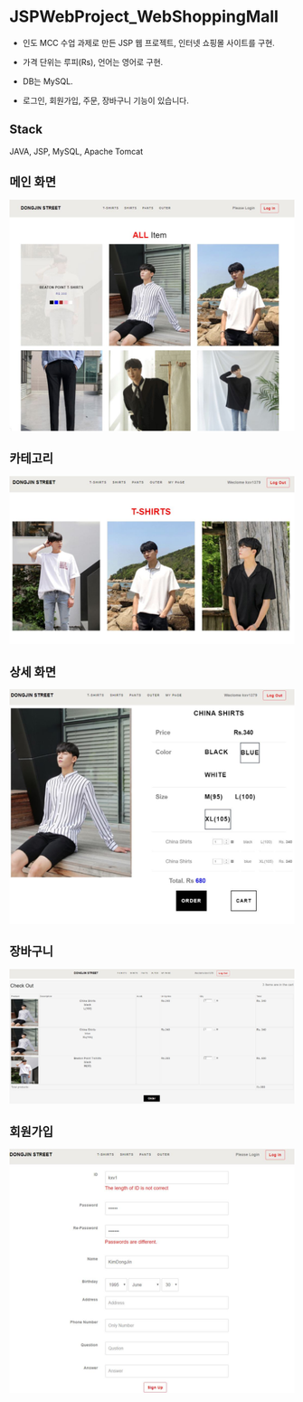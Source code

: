 # JSPWebProject_WebShoppingMall
* 인도 MCC 수업 과제로 만든 JSP 웹 프로젝트, 인터넷 쇼핑몰 사이트를 구현.
 
* 가격 단위는 루피(Rs), 언어는 영어로 구현.

* DB는 MySQL.

* 로그인, 회원가입, 주문, 장바구니 기능이 있습니다. 

## Stack
JAVA, JSP, MySQL, Apache Tomcat


## 메인 화면
![메인화면](/images/Main.JPG)

## 카테고리
![카테고리](/images/Category.JPG)

## 상세 화면
![상세화면](/images/Detail.JPG)

## 장바구니
![장바구니](/images/Cart.JPG)

## 회원가입
![회원가입](/images/SighUp.JPG)

